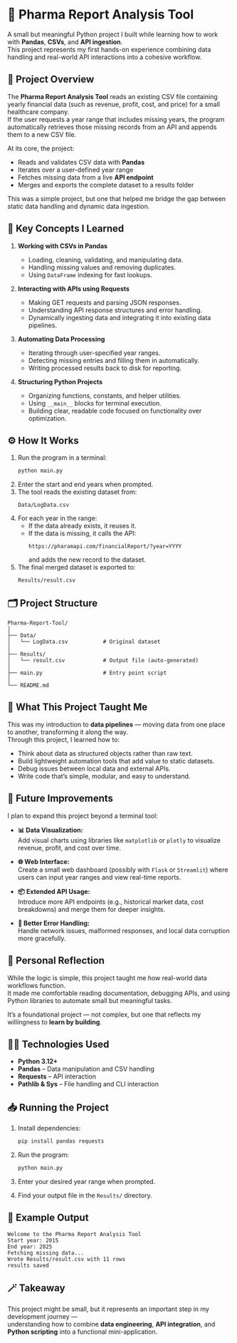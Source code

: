 # 🧪 Pharma Report Analysis Tool

A small but meaningful Python project I built while learning how to work with **Pandas**, **CSVs**, and **API ingestion**.  
This project represents my first hands-on experience combining data handling and real-world API interactions into a cohesive workflow.

## 🚀 Project Overview

The **Pharma Report Analysis Tool** reads an existing CSV file containing yearly financial data (such as revenue, profit, cost, and price) for a small healthcare company.  
If the user requests a year range that includes missing years, the program automatically retrieves those missing records from an API and appends them to a new CSV file.

At its core, the project:
- Reads and validates CSV data with **Pandas**
- Iterates over a user-defined year range
- Fetches missing data from a live **API endpoint**
- Merges and exports the complete dataset to a results folder

This was a simple project, but one that helped me bridge the gap between static data handling and dynamic data ingestion.

## 🧩 Key Concepts I Learned

1. **Working with CSVs in Pandas**  
   - Loading, cleaning, validating, and manipulating data.  
   - Handling missing values and removing duplicates.  
   - Using `DataFrame` indexing for fast lookups.

2. **Interacting with APIs using Requests**  
   - Making GET requests and parsing JSON responses.  
   - Understanding API response structures and error handling.  
   - Dynamically ingesting data and integrating it into existing data pipelines.

3. **Automating Data Processing**  
   - Iterating through user-specified year ranges.  
   - Detecting missing entries and filling them in automatically.  
   - Writing processed results back to disk for reporting.

4. **Structuring Python Projects**  
   - Organizing functions, constants, and helper utilities.  
   - Using `__main__` blocks for terminal execution.  
   - Building clear, readable code focused on functionality over optimization.

## ⚙️ How It Works

1. Run the program in a terminal:
   ```bash
   python main.py
   ```
2. Enter the start and end years when prompted.
3. The tool reads the existing dataset from:
   ```
   Data/LogData.csv
   ```
4. For each year in the range:
   - If the data already exists, it reuses it.  
   - If the data is missing, it calls the API:
     ```
     https://pharamapi.com/financialReport/?year=YYYY
     ```
     and adds the new record to the dataset.
5. The final merged dataset is exported to:
   ```
   Results/result.csv
   ```

## 🗂️ Project Structure

```
Pharma-Report-Tool/
│
├── Data/
│   └── LogData.csv           # Original dataset
│
├── Results/
│   └── result.csv            # Output file (auto-generated)
│
├── main.py                   # Entry point script
│
└── README.md
```

## 🧠 What This Project Taught Me

This was my introduction to **data pipelines** — moving data from one place to another, transforming it along the way.  
Through this project, I learned how to:
- Think about data as structured objects rather than raw text.  
- Build lightweight automation tools that add value to static datasets.  
- Debug issues between local data and external APIs.  
- Write code that’s simple, modular, and easy to understand.

## 🔮 Future Improvements

I plan to expand this project beyond a terminal tool:

- **📊 Data Visualization:**  
  Add visual charts using libraries like `matplotlib` or `plotly` to visualize revenue, profit, and cost over time.

- **🌐 Web Interface:**  
  Create a small web dashboard (possibly with `Flask` or `Streamlit`) where users can input year ranges and view real-time reports.

- **📦 Extended API Usage:**  
  Introduce more API endpoints (e.g., historical market data, cost breakdowns) and merge them for deeper insights.

- **🧰 Better Error Handling:**  
  Handle network issues, malformed responses, and local data corruption more gracefully.

## 💬 Personal Reflection

While the logic is simple, this project taught me how real-world data workflows function.  
It made me comfortable reading documentation, debugging APIs, and using Python libraries to automate small but meaningful tasks.  

It’s a foundational project — not complex, but one that reflects my willingness to **learn by building**.

## 🧑‍💻 Technologies Used

- **Python 3.12+**  
- **Pandas** – Data manipulation and CSV handling  
- **Requests** – API interaction  
- **Pathlib & Sys** – File handling and CLI interaction  

## 📥 Running the Project

1. Install dependencies:
   ```bash
   pip install pandas requests
   ```

2. Run the program:
   ```bash
   python main.py
   ```

3. Enter your desired year range when prompted.

4. Find your output file in the `Results/` directory.

## 🧾 Example Output

```
Welcome to the Pharma Report Analysis Tool
Start year: 2015
End year: 2025
Fetching missing data...
Wrote Results/result.csv with 11 rows
results saved
```

## 🪄 Takeaway

This project might be small, but it represents an important step in my development journey —  
understanding how to combine **data engineering**, **API integration**, and **Python scripting** into a functional mini-application.
